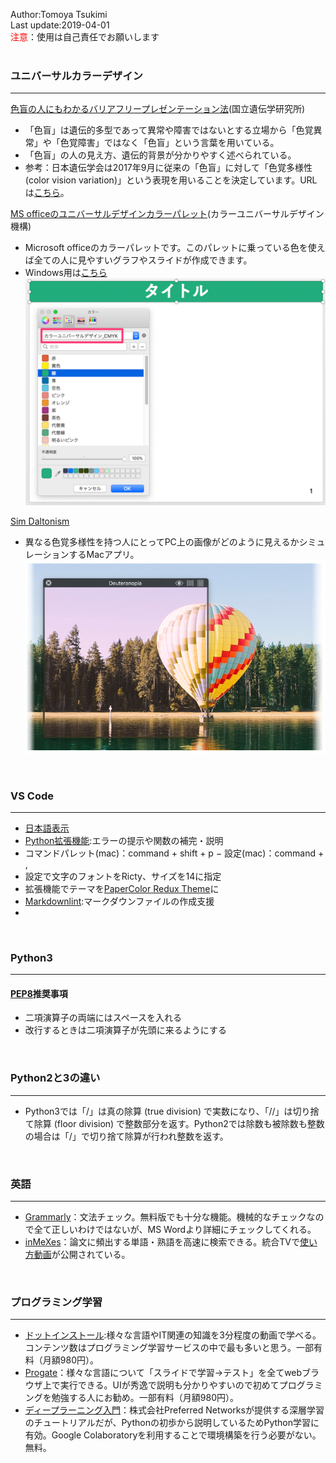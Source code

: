 Author:Tomoya Tsukimi  
Last update:2019-04-01  
<font color="red">注意</font>：使用は自己責任でお願いします  
<br>  

### ユニバーサルカラーデザイン
---
[色盲の人にもわかるバリアフリープレゼンテーション法](https://www.nig.ac.jp/color/gen/)(国立遺伝学研究所)
- 「色盲」は遺伝的多型であって異常や障害ではないとする立場から「色覚異常」や「色覚障害」ではなく「色盲」という言葉を用いている。  
- 「色盲」の人の見え方、遺伝的背景が分かりやすく述べられている。  
- 参考：日本遺伝学会は2017年9月に従来の「色盲」に対して「色覚多様性(color vision variation)」という表現を用いることを決定しています。URLは[こちら](https://sv117.wadax.ne.jp/~gsj3-jp/revisionterm.html)。

[MS officeのユニバーサルデザインカラーパレット](http://www2.cudo.jp/wp/?p=5014)(カラーユニバーサルデザイン機構)
- Microsoft officeのカラーパレットです。このパレットに乗っている色を使えば全ての人に見やすいグラフやスライドが作成できます。
- Windows用は[こちら](http://www2.cudo.jp/wp/?p=4966)  
![](https://github.com/t-tsukimi/memo/blob/master/image/universal_color_palette-3.png)  


[Sim Daltonism](https://michelf.ca/projects/mac/sim-daltonism/)
- 異なる色覚多様性を持つ人にとってPC上の画像がどのように見えるかシミュレーションするMacアプリ。  
![](https://github.com/t-tsukimi/memo/blob/master/image/Sim_Daltonism_for_Mac.png)  
<br>

### VS Code
---
- [日本語表示](https://qiita.com/ntkgcj/items/e77331932c7983dea830)
- [Python拡張機能](https://marketplace.visualstudio.com/itemdetails?itemName=ms-python.python):エラーの提示や関数の補完・説明 
- コマンドパレット(mac)：command + shift + p
− 設定(mac)：command + ,
- 設定で文字のフォントをRicty、サイズを14に指定
- 拡張機能でテーマを[PaperColor Redux Theme](https://marketplace.visualstudio.com/items?itemName=mrworkman.papercolor-vscode-redux)に
- [Markdownlint](https://marketplace.visualstudio.com/items?itemName=DavidAnson.vscode-markdownlint):マークダウンファイルの作成支援  
-
<br>

### Python3
---
#### [PEP8](https://www.python.org/dev/peps/pep-0008/#should-a-line-break-before-or-after-a-binary-operator)推奨事項
- 二項演算子の両端にはスペースを入れる
- 改行するときは二項演算子が先頭に来るようにする  
<br>

### Python2と3の違い
---
- Python3では「/」は真の除算 (true division) で実数になり、「//」は切り捨て除算 (floor division) で整数部分を返す。Python2では除数も被除数も整数の場合は「/」で切り捨て除算が行われ整数を返す。  
<br>

### 英語
---
- [Grammarly](https://app.grammarly.com/)：文法チェック。無料版でも十分な機能。機械的なチェックなので全て正しいわけではないが、MS Wordより詳細にチェックしてくれる。  
- [inMeXes](https://docman.dbcls.jp/im/)：論文に頻出する単語・熟語を高速に検索できる。統合TVで[使い方動画](https://togotv.dbcls.jp/20180126.html)が公開されている。  
<br>

### プログラミング学習
---
- [ドットインストール](https://dotinstall.com/):様々な言語やIT関連の知識を3分程度の動画で学べる。コンテンツ数はプログラミング学習サービスの中で最も多いと思う。一部有料（月額980円）。
- [Progate](https://prog-8.com/)：様々な言語について「スライドで学習→テスト」を全てwebブラウザ上で実行できる。UIが秀逸で説明も分かりやすいので初めてプログラミングを勉強する人にお勧め。一部有料（月額980円）。
- [ディープラーニング入門](https://tutorials.chainer.org/ja/index.html)：株式会社Preferred Networksが提供する深層学習のチュートリアルだが、Pythonの初歩から説明しているためPython学習に有効。Google Colaboratoryを利用することで環境構築を行う必要がない。無料。